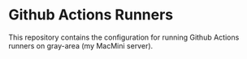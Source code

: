 # Github Actions Runners

This repository contains the configuration for running Github Actions runners on gray-area (my MacMini server).
